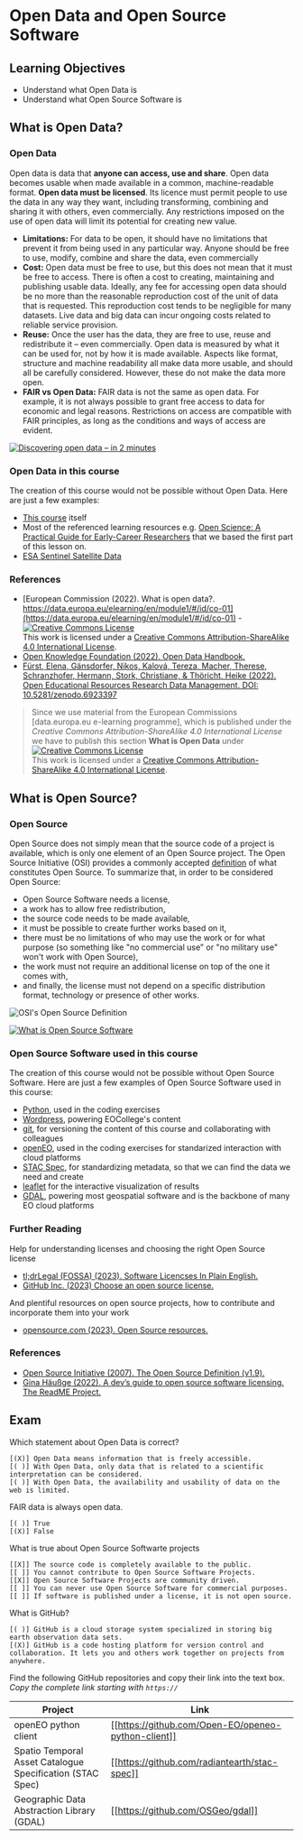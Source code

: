 # Open Data and Open Source Software

## Learning Objectives

- Understand what Open Data is
- Understand what Open Source Software is

## What is Open Data?

### Open Data

Open data is data that **anyone can access, use and share**. Open data becomes usable when made available in a common, machine-readable format. **Open data must be licensed**. Its licence must permit people to use the data in any way they want, including transforming, combining and sharing it with others, even commercially. Any restrictions imposed on the use of open data will limit its potential for creating new value.

- **Limitations:** For data to be open, it should have no limitations that prevent it from being used in any particular way. Anyone should be free to use, modify, combine and share the data, even commercially
- **Cost:** Open data must be free to use, but this does not mean that it must be free to access. There is often a cost to creating, maintaining and publishing usable data. Ideally, any fee for accessing open data should be no more than the reasonable reproduction cost of the unit of data that is requested. This reproduction cost tends to be negligible for many datasets. Live data and big data can incur ongoing costs related to reliable service provision.
- **Reuse:** Once the user has the data, they are free to use, reuse and redistribute it – even commercially. Open data is measured by what it can be used for, not by how it is made available. Aspects like format, structure and machine readability all make data more usable, and should all be carefully considered. However, these do not make the data more open.
- **FAIR vs Open Data:** FAIR data is not the same as open data. For example, it is not always possible to grant free access to data for economic and legal reasons. Restrictions on access are compatible with FAIR principles, as long as the conditions and ways of access are evident.

[![Discovering open data – in 2 minutes](https://img.youtube.com/vi/ULJSlXuk0FU/0.jpg)](https://www.youtube.com/watch?v=ULJSlXuk0FU)

### Open Data in this course

The creation of this course would not be possible without Open Data. Here are just a few examples:

- [This course](https://github.com/EO-College/cubes-and-clouds#license) itself
- Most of the referenced learning resources e.g. [Open Science: A Practical Guide for Early-Career Researchers](https://zenodo.org/record/7716153) that we based the first part of this lesson on.
- [ESA Sentinel Satellite Data](https://open.esa.int/copernicus-sentinel-satellite-imagery-under-open-licence/)

### References

- [European Commission (2022). What is open data?. https://data.europa.eu/elearning/en/module1/#/id/co-01](https://data.europa.eu/elearning/en/module1/#/id/co-01) - <a rel="license" href="http://creativecommons.org/licenses/by-sa/4.0/"><img alt="Creative Commons License" style="border-width:0" src="https://i.creativecommons.org/l/by-sa/4.0/80x15.png" /></a><br />This work is licensed under a <a rel="license" href="http://creativecommons.org/licenses/by-sa/4.0/">Creative Commons Attribution-ShareAlike 4.0 International License</a>.
- [Open Knowledge Foundation (2022). Open Data Handbook.](https://opendatahandbook.org/guide/en/what-is-open-data/)
- [Fürst, Elena, Gänsdorfer, Nikos, Kalová, Tereza, Macher, Therese, Schranzhofer, Hermann, Stork, Christiane, & Thöricht, Heike (2022). Open Educational Resources Research Data Management. DOI: 10.5281/zenodo.6923397](https://github.com/schranzhofer/OER_for_RDM/blob/master/OER_for_RDM_English.md#fair-data-vs-open-data)

> Since we use material from the European Commissions [data.europa.eu e-learning programme], which is published under the *Creative Commons Attribution-ShareAlike 4.0 International License*  we have to publish this section **What is Open Data** under <a rel="license" href="http://creativecommons.org/licenses/by-sa/4.0/"><img alt="Creative Commons License" style="border-width:0" src="https://i.creativecommons.org/l/by-sa/4.0/80x15.png" /></a><br />This work is licensed under a <a rel="license" href="http://creativecommons.org/licenses/by-sa/4.0/">Creative Commons Attribution-ShareAlike 4.0 International License</a>.

## What is Open Source?

### Open Source

Open Source does not simply mean that the source code of a project is available, which is only one element of an Open Source project. The Open Source Initiative (OSI) provides a commonly accepted [definition](https://opensource.org/osd/) of what constitutes Open Source. To summarize that, in order to be considered Open Source:

- Open Source Software needs a license,
- a work has to allow free redistribution,
- the source code needs to be made available,
- it must be possible to create further works based on it,
- there must be no limitations of who may use the work or for what purpose (so something like "no commercial use" or "no military use" won't work with Open Source),
- the work must not require an additional license on top of the one it comes with,
- and finally, the license must not depend on a specific distribution format, technology or presence of other works.

![OSI's Open Source Definition](https://images.ctfassets.net/s5uo95nf6njh/ZKAG4bUVsMBQalassQyg8/8efbbe929562b2a06c16b6ab154b5335/Frame_599.png?w=1280&fm=webp "OSI's Open Source Definition")

[![What is Open Source Software](https://img.youtube.com/vi/1ehpgbb3XD0/0.jpg)](https://www.youtube.com/watch?v=1ehpgbb3XD0)

### Open Source Software used in this course

The creation of this course would not be possible without Open Source Software. Here are just a few examples of Open Source Software used in this course:

- [Python](https://docs.python.org/3/license.html), used in the coding exercises
- [Wordpress](https://wordpress.org/about/license/), powering EOCollege's content
- [git](https://git-scm.com/about/free-and-open-source), for versioning the content of this course and collaborating with colleagues
- [openEO](https://openeo.org/about.html#openeo), used in the coding exercises for standarized interaction with cloud platforms
- [STAC Spec](https://stacspec.org/en), for standardizing metadata, so that we can find the data we need and create
- [leaflet](https://github.com/Leaflet/Leaflet/blob/main/LICENSE) for the interactive visualization of results
- [GDAL](https://gdal.org/license.html), powering most geospatial software and is the backbone of many EO cloud platforms

### Further Reading

Help for understanding licenses and choosing the right Open Source license

- [tl;drLegal (FOSSA) (2023). Software Licencses In Plain English.](https://www.tldrlegal.com/)
- [GitHub Inc. (2023) Choose an open source license.](https://choosealicense.com/)

And plentiful resources on open source projects, how to contribute and incorporate them into your work

- [opensource.com (2023). Open Source resources.](https://opensource.com/resources)

### References

- [Open Source Initiative (2007). The Open Source Definition (v1.9).](https://opensource.org/osd/)
- [Gina Häußge (2022). A dev’s guide to open source software licensing. The ReadME Project.](https://github.com/readme/guides/open-source-licensing)

## Exam

Which statement about Open Data is correct?

    [(X)] Open Data means information that is freely accessible.
    [( )] With Open Data, only data that is related to a scientific interpretation can be considered.
    [( )] With Open Data, the availability and usability of data on the web is limited.

FAIR data is always open data.

    [( )] True
    [(X)] False

What is true about Open Source Softwarte projects

    [[X]] The source code is completely available to the public.
    [[ ]] You cannot contribute to Open Source Software Projects.
    [[X]] Open Source Software Projects are community driven.
    [[ ]] You can never use Open Source Software for commercial purposes.
    [[ ]] If software is published under a license, it is not open source.

What is GitHub?

    [( )] GitHub is a cloud storage system specialized in storing big earth observation data sets.
    [(X)] GitHub is a code hosting platform for version control and collaboration. It lets you and others work together on projects from anywhere.

Find the following GitHub repositories and copy their link into the text box. *Copy the complete link starting with `https://`*

| Project                                                    | Link                                                |
|------------------------------------------------------------|-----------------------------------------------------|
| openEO python client                                       | [[https://github.com/Open-EO/openeo-python-client]] |
| Spatio Temporal Asset Catalogue Specification (STAC Spec)  | [[https://github.com/radiantearth/stac-spec]]       |
| Geographic Data Abstraction Library (GDAL)                 | [[https://github.com/OSGeo/gdal]]                   |
